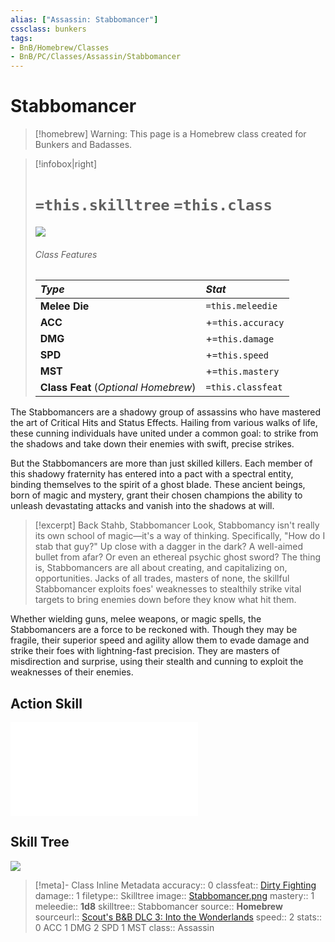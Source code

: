 ```yaml
---
alias: ["Assassin: Stabbomancer"]
cssclass: bunkers
tags: 
- BnB/Homebrew/Classes
- BnB/PC/Classes/Assassin/Stabbomancer
---
```


# Stabbomancer

> [!homebrew]
> Warning: This page is a Homebrew class created for Bunkers and Badasses.

>[!infobox|right]
># `=this.skilltree` `=this.class`
>![](_attachments/Stabbomancer.png)
> ###### Class Features
> | ___Type___ | ___Stat___ |
> |:---|:---|
> | __Melee Die__ | `=this.meleedie` |
> | __ACC__ | +`=this.accuracy`|
> | __DMG__ | +`=this.damage` |
> | __SPD__ | +`=this.speed` |
> | __MST__ | +`=this.mastery` |
> | __Class Feat__ (_Optional Homebrew_) | `=this.classfeat` |

The Stabbomancers are a shadowy group of assassins who have mastered the art of Critical Hits and Status Effects. Hailing from various walks of life, these cunning individuals have united under a common goal: to strike from the shadows and take down their enemies with swift, precise strikes.

But the Stabbomancers are more than just skilled killers. Each member of this shadowy fraternity has entered into a pact with a spectral entity, binding themselves to the spirit of a ghost blade. These ancient beings, born of magic and mystery, grant their chosen champions the ability to unleash devastating attacks and vanish into the shadows at will.

> [!excerpt] Back Stahb, Stabbomancer
> Look, Stabbomancy isn't really its own school of magic—it's a way of thinking. Specifically, "How do I stab that guy?" Up close with a dagger in the dark? A well-aimed bullet from afar? Or even an ethereal psychic ghost sword? The thing is, Stabbomancers are all about creating, and capitalizing on, opportunities. Jacks of all trades, masters of none, the skillful Stabbomancer exploits foes' weaknesses to stealthily strike vital targets to bring enemies down before they know what hit them.


Whether wielding guns, melee weapons, or magic spells, the Stabbomancers are a force to be reckoned with. Though they may be fragile, their superior speed and agility allow them to evade damage and strike their foes with lightning-fast precision. They are masters of misdirection and surprise, using their stealth and cunning to exploit the weaknesses of their enemies.

## Action Skill
![Ghost Blade](_attachments/Ghost-Blade.md#Ghost%20Blade)


## Skill Tree
![](Stabbo-Skill-Tree.canvas)


>[!meta]- Class Inline Metadata
> accuracy:: 0
> classfeat:: [Dirty Fighting](../../../Feats/Class-Feats/Dirty-Fighting.md)
> damage:: 1
> filetype:: Skilltree
> image:: [Stabbomancer.png](_attachments/Stabbomancer.png)
> mastery:: 1
> meleedie:: __1d8__
> skilltree:: Stabbomancer
> source:: __Homebrew__
> sourceurl:: [Scout's B&B DLC 3: Into the Wonderlands](https://docs.google.com/document/d/1MLOgrWwcLNTnP9PuXrKiLImy7SUh4hXO8arVUAlmdp0/edit)
> speed:: 2
> stats:: 0 ACC 1 DMG 2 SPD 1 MST
> class:: Assassin
